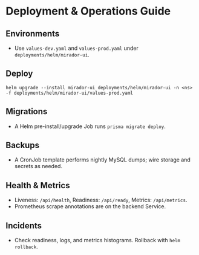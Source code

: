 # Deployment & Operations Guide

## Environments
- Use `values-dev.yaml` and `values-prod.yaml` under `deployments/helm/mirador-ui`.

## Deploy
```
helm upgrade --install mirador-ui deployments/helm/mirador-ui -n <ns> -f deployments/helm/mirador-ui/values-prod.yaml
```

## Migrations
- A Helm pre-install/upgrade Job runs `prisma migrate deploy`.

## Backups
- A CronJob template performs nightly MySQL dumps; wire storage and secrets as needed.

## Health & Metrics
- Liveness: `/api/health`, Readiness: `/api/ready`, Metrics: `/api/metrics`.
- Prometheus scrape annotations are on the backend Service.

## Incidents
- Check readiness, logs, and metrics histograms. Rollback with `helm rollback`.

